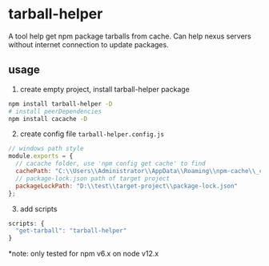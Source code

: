 # tarball-helper

A tool help get npm package tarballs from cache. Can help nexus servers without internet connection to update packages.

## usage

1. create empty project, install tarball-helper package
```bash
npm install tarball-helper -D
# install peerDependencies
npm install cacache -D
```

2. create config file `tarball-helper.config.js`
```js
// windows path style
module.exports = {
  // cacache folder, use 'npm config get cache' to find
  cachePath: "C:\\Users\\Administrator\\AppData\\Roaming\\npm-cache\\_cacache", 
  // package-lock.json path of target project
  packageLockPath: "D:\\test\\target-project\\package-lock.json"
};
```

3. add scripts
```js
scripts: {
  "get-tarball": "tarball-helper"
}
```


*note: only tested for npm v6.x on node v12.x
